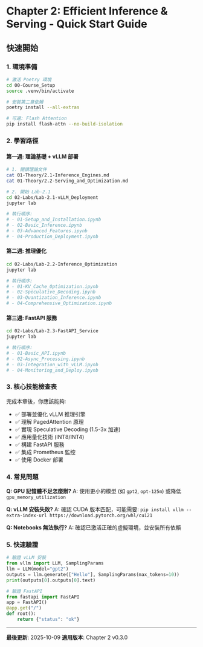 # Chapter 2: Efficient Inference & Serving - Quick Start Guide

## 快速開始

### 1. 環境準備

```bash
# 激活 Poetry 環境
cd 00-Course_Setup
source .venv/bin/activate

# 安裝第二章依賴
poetry install --all-extras

# 可選: Flash Attention
pip install flash-attn --no-build-isolation
```

### 2. 學習路徑

#### 第一週: 理論基礎 + vLLM 部署
```bash
# 1. 閱讀理論文件
cat 01-Theory/2.1-Inference_Engines.md
cat 01-Theory/2.2-Serving_and_Optimization.md

# 2. 開始 Lab-2.1
cd 02-Labs/Lab-2.1-vLLM_Deployment
jupyter lab

# 執行順序:
# - 01-Setup_and_Installation.ipynb
# - 02-Basic_Inference.ipynb  
# - 03-Advanced_Features.ipynb
# - 04-Production_Deployment.ipynb
```

#### 第二週: 推理優化
```bash
cd 02-Labs/Lab-2.2-Inference_Optimization
jupyter lab

# 執行順序:
# - 01-KV_Cache_Optimization.ipynb
# - 02-Speculative_Decoding.ipynb
# - 03-Quantization_Inference.ipynb
# - 04-Comprehensive_Optimization.ipynb
```

#### 第三週: FastAPI 服務
```bash
cd 02-Labs/Lab-2.3-FastAPI_Service
jupyter lab

# 執行順序:
# - 01-Basic_API.ipynb
# - 02-Async_Processing.ipynb
# - 03-Integration_with_vLLM.ipynb
# - 04-Monitoring_and_Deploy.ipynb
```

### 3. 核心技能檢查表

完成本章後，你應該能夠:
- ✅ 部署並優化 vLLM 推理引擎
- ✅ 理解 PagedAttention 原理
- ✅ 實現 Speculative Decoding (1.5-3x 加速)
- ✅ 應用量化技術 (INT8/INT4)
- ✅ 構建 FastAPI 服務
- ✅ 集成 Prometheus 監控
- ✅ 使用 Docker 部署

### 4. 常見問題

**Q: GPU 記憶體不足怎麼辦?**
A: 使用更小的模型 (如 `gpt2`, `opt-125m`) 或降低 `gpu_memory_utilization`

**Q: vLLM 安裝失敗?**
A: 確認 CUDA 版本匹配，可能需要: `pip install vllm --extra-index-url https://download.pytorch.org/whl/cu121`

**Q: Notebooks 無法執行?**
A: 確認已激活正確的虛擬環境，並安裝所有依賴

### 5. 快速驗證

```python
# 驗證 vLLM 安裝
from vllm import LLM, SamplingParams
llm = LLM(model="gpt2")
outputs = llm.generate(["Hello"], SamplingParams(max_tokens=10))
print(outputs[0].outputs[0].text)

# 驗證 FastAPI
from fastapi import FastAPI
app = FastAPI()
@app.get("/")
def root():
    return {"status": "ok"}
```

---

**最後更新**: 2025-10-09
**適用版本**: Chapter 2 v0.3.0
